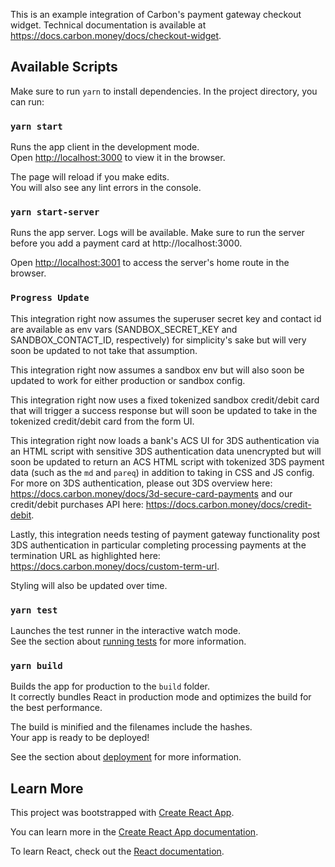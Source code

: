 This is an example integration of Carbon's payment gateway checkout widget. Technical documentation is available at https://docs.carbon.money/docs/checkout-widget. 

## Available Scripts

Make sure to run `yarn` to install dependencies.
In the project directory, you can run:

### `yarn start`

Runs the app client in the development mode.<br />
Open [http://localhost:3000](http://localhost:3000) to view it in the browser.

The page will reload if you make edits.<br />
You will also see any lint errors in the console.


### `yarn start-server`

Runs the app server. Logs will be available. Make sure to run the server before you add a payment card at http://localhost:3000. <br />

Open [http://localhost:3001](http://localhost:3001) to access the server's home route in the browser.

### `Progress Update`

This integration right now assumes the superuser secret key and contact id are available as env vars (SANDBOX_SECRET_KEY and SANDBOX_CONTACT_ID, respectively) for simplicity's sake but will very soon be updated to not
take that assumption. 

This integration right now assumes a sandbox env but will also soon be updated to work for either production or sandbox config.

This integration right now uses a fixed tokenized sandbox credit/debit card that will trigger a success response but will soon be updated to take in the tokenized credit/debit card from the form UI.

This integration right now loads a bank's ACS UI for 3DS authentication via an HTML script with sensitive 3DS authentication data unencrypted but will soon be updated to return an ACS HTML script with tokenized 3DS payment data (such as the `md` and `pareq`) in addition to taking in CSS and JS config. For more on 3DS authentication, please out 3DS overview here: https://docs.carbon.money/docs/3d-secure-card-payments and our credit/debit purchases API here: https://docs.carbon.money/docs/credit-debit.

Lastly, this integration needs testing of payment gateway functionality post 3DS authentication in particular completing processing payments at the termination URL as highlighted here: https://docs.carbon.money/docs/custom-term-url.

Styling will also be updated over time.

### `yarn test`

Launches the test runner in the interactive watch mode.<br />
See the section about [running tests](https://facebook.github.io/create-react-app/docs/running-tests) for more information.

### `yarn build`

Builds the app for production to the `build` folder.<br />
It correctly bundles React in production mode and optimizes the build for the best performance.

The build is minified and the filenames include the hashes.<br />
Your app is ready to be deployed!

See the section about [deployment](https://facebook.github.io/create-react-app/docs/deployment) for more information.

## Learn More

This project was bootstrapped with [Create React App](https://github.com/facebook/create-react-app).

You can learn more in the [Create React App documentation](https://facebook.github.io/create-react-app/docs/getting-started).

To learn React, check out the [React documentation](https://reactjs.org/).
